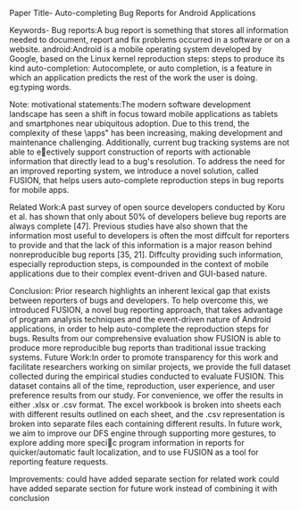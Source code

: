 Paper Title-
Auto-completing Bug Reports for Android Applications

Keywords-
Bug reports:A bug report is something that stores all information needed to document, report and fix problems occurred in a software or on a website.
android:Android is a mobile operating system developed by Google, based on the Linux kernel
reproduction steps: steps to produce its kind
auto-completion: Autocomplete, or auto completion, is a feature in which an application predicts the rest of the work the user is doing. eg:typing words.

Note:
motivational statements:The modern software development landscape has seen a shift
in focus toward mobile applications as tablets and smartphones
near ubiquitous adoption. Due to this trend, the
complexity of these \apps" has been increasing, making development
and maintenance challenging. Additionally, current
bug tracking systems are not able to eectively support
construction of reports with actionable information that directly
lead to a bug's resolution. To address the need for an
improved reporting system, we introduce a novel solution,
called FUSION, that helps users auto-complete reproduction
steps in bug reports for mobile apps.

Related Work:A past survey of open source developers conducted by
Koru et al. has shown that only about 50% of developers believe
bug reports are always complete [47]. Previous studies have
also shown that the information most useful to developers
is often the most diffcult for reporters to provide and that
the lack of this information is a major reason behind nonreproducible
bug reports [35, 21]. Diffculty providing such
information, especially reproduction steps, is compounded
in the context of mobile applications due to their complex
event-driven and GUI-based nature.

Conclusion: Prior research highlights an inherent lexical gap that exists
between reporters of bugs and developers. To help overcome
this, we introduced FUSION, a novel bug reporting
approach, that takes advantage of program analysis techniques
and the event-driven nature of Android applications,
in order to help auto-complete the reproduction steps for
bugs. Results from our comprehensive evaluation show FUSION
is able to produce more reproducible bug reports than
traditional issue tracking systems.
Future Work:In order to promote transparency for this work and facilitate
researchers working on similar projects, we provide the
full dataset collected during the empirical studies conducted
to evaluate FUSION. This dataset contains all of the time,
reproduction, user experience, and user preference results
from our study. For convenience, we offer the results in either
.xlsx or .csv format. The excel workbook is broken
into sheets each with different results outlined on each sheet,
and the .csv representation is broken into separate files each
containing different results.
In future work, we aim to improve
our DFS engine through supporting more gestures, to
explore adding more specic program information in reports
for quicker/automatic fault localization, and to use FUSION
as a tool for reporting feature requests.

Improvements:
could have added separate section for related work
could have added separate section for future work instead of combining it with conclusion
